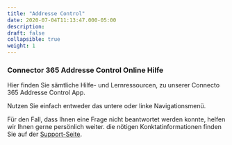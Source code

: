 ```yaml
---
title: "Addresse Control"
date: 2020-07-04T11:13:47.000-05:00
description: 
draft: false
collapsible: true
weight: 1
---
```

### Connector 365 Addresse Control Online Hilfe

Hier finden Sie sämtliche Hilfe- und Lernressourcen, zu unserer Connecto 365 Addresse Control App.

Nutzen Sie einfach entweder das untere oder linke Navigationsmenü.

Für den Fall, dass Ihnen eine Frage nicht beantwortet werden konnte, helfen wir Ihnen gerne persönlich weiter. die nötigen Konktatinformationen finden Sie auf der [Support-Seite](/de-de/apps/addressee-control/help-support).